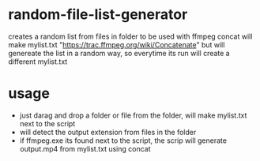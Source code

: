 # random-file-list-generator
creates a random list from files in folder to be used with ffmpeg concat 
will make mylist.txt "https://trac.ffmpeg.org/wiki/Concatenate" but will genereate the list in a random way, so everytime its run will create a different mylist.txt

# usage

* just darag and drop a folder or file from the folder, will make mylist.txt next to the script
* will detect the output extension from files in the folder
* if ffmpeg.exe its found next to the script, the scrip will generate output.mp4 from mylist.txt using concat

